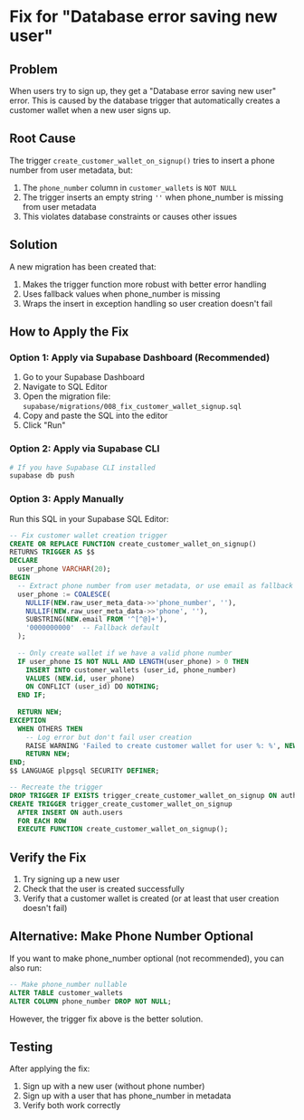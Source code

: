 # Fix for "Database error saving new user"

## Problem
When users try to sign up, they get a "Database error saving new user" error. This is caused by the database trigger that automatically creates a customer wallet when a new user signs up.

## Root Cause
The trigger `create_customer_wallet_on_signup()` tries to insert a phone number from user metadata, but:
1. The `phone_number` column in `customer_wallets` is `NOT NULL`
2. The trigger inserts an empty string `''` when phone_number is missing from user metadata
3. This violates database constraints or causes other issues

## Solution
A new migration has been created that:
1. Makes the trigger function more robust with better error handling
2. Uses fallback values when phone_number is missing
3. Wraps the insert in exception handling so user creation doesn't fail

## How to Apply the Fix

### Option 1: Apply via Supabase Dashboard (Recommended)
1. Go to your Supabase Dashboard
2. Navigate to SQL Editor
3. Open the migration file: `supabase/migrations/008_fix_customer_wallet_signup.sql`
4. Copy and paste the SQL into the editor
5. Click "Run"

### Option 2: Apply via Supabase CLI
```bash
# If you have Supabase CLI installed
supabase db push
```

### Option 3: Apply Manually
Run this SQL in your Supabase SQL Editor:

```sql
-- Fix customer wallet creation trigger
CREATE OR REPLACE FUNCTION create_customer_wallet_on_signup()
RETURNS TRIGGER AS $$
DECLARE
  user_phone VARCHAR(20);
BEGIN
  -- Extract phone number from user metadata, or use email as fallback
  user_phone := COALESCE(
    NULLIF(NEW.raw_user_meta_data->>'phone_number', ''),
    NULLIF(NEW.raw_user_meta_data->>'phone', ''),
    SUBSTRING(NEW.email FROM '^[^@]+'),
    '0000000000'  -- Fallback default
  );
  
  -- Only create wallet if we have a valid phone number
  IF user_phone IS NOT NULL AND LENGTH(user_phone) > 0 THEN
    INSERT INTO customer_wallets (user_id, phone_number)
    VALUES (NEW.id, user_phone)
    ON CONFLICT (user_id) DO NOTHING;
  END IF;
  
  RETURN NEW;
EXCEPTION
  WHEN OTHERS THEN
    -- Log error but don't fail user creation
    RAISE WARNING 'Failed to create customer wallet for user %: %', NEW.id, SQLERRM;
    RETURN NEW;
END;
$$ LANGUAGE plpgsql SECURITY DEFINER;

-- Recreate the trigger
DROP TRIGGER IF EXISTS trigger_create_customer_wallet_on_signup ON auth.users;
CREATE TRIGGER trigger_create_customer_wallet_on_signup
  AFTER INSERT ON auth.users
  FOR EACH ROW
  EXECUTE FUNCTION create_customer_wallet_on_signup();
```

## Verify the Fix
1. Try signing up a new user
2. Check that the user is created successfully
3. Verify that a customer wallet is created (or at least that user creation doesn't fail)

## Alternative: Make Phone Number Optional
If you want to make phone_number optional (not recommended), you can also run:

```sql
-- Make phone_number nullable
ALTER TABLE customer_wallets 
ALTER COLUMN phone_number DROP NOT NULL;
```

However, the trigger fix above is the better solution.

## Testing
After applying the fix:
1. Sign up with a new user (without phone number)
2. Sign up with a user that has phone_number in metadata
3. Verify both work correctly

